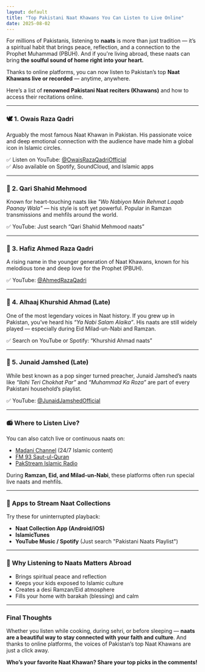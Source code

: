 ```yaml
---
layout: default
title: "Top Pakistani Naat Khawans You Can Listen to Live Online"
date: 2025-08-02
---
```


For millions of Pakistanis, listening to **naats** is more than just tradition — it’s a spiritual habit that brings peace, reflection, and a connection to the Prophet Muhammad (PBUH). And if you're living abroad, these naats can bring **the soulful sound of home right into your heart.**

Thanks to online platforms, you can now listen to Pakistan’s top **Naat Khawans live or recorded** — anytime, anywhere.

Here’s a list of **renowned Pakistani Naat reciters (Khawans)** and how to access their recitations online.

---

### 🕊️ 1. **Owais Raza Qadri**

Arguably the most famous Naat Khawan in Pakistan. His passionate voice and deep emotional connection with the audience have made him a global icon in Islamic circles.

✅ Listen on YouTube: [@OwaisRazaQadriOfficial](https://www.youtube.com/@OwaisRazaQadriOfficial)  
✅ Also available on Spotify, SoundCloud, and Islamic apps

---

### 🎤 2. **Qari Shahid Mehmood**

Known for heart-touching naats like *"Wo Nabiyon Mein Rehmat Laqab Paanay Wala"* — his style is soft yet powerful. Popular in Ramzan transmissions and mehfils around the world.

✅ YouTube: Just search “Qari Shahid Mehmood naats”

---

### 🌹 3. **Hafiz Ahmed Raza Qadri**

A rising name in the younger generation of Naat Khawans, known for his melodious tone and deep love for the Prophet (PBUH).

✅ YouTube: [@AhmedRazaQadri](https://www.youtube.com/@AhmedRazaQadri)

---

### 📿 4. **Alhaaj Khurshid Ahmad (Late)**

One of the most legendary voices in Naat history. If you grew up in Pakistan, you’ve heard his *“Ya Nabi Salam Alaika”*. His naats are still widely played — especially during Eid Milad-un-Nabi and Ramzan.

✅ Search on YouTube or Spotify: “Khurshid Ahmad naats”

---

### 💫 5. **Junaid Jamshed (Late)**

While best known as a pop singer turned preacher, Junaid Jamshed’s naats like *“Ilahi Teri Chokhat Par”* and *“Muhammad Ka Roza”* are part of every Pakistani household’s playlist.

✅ YouTube: [@JunaidJamshedOfficial](https://www.youtube.com/@JunaidJamshedOfficial)

---

### 📻 Where to Listen Live?

You can also catch live or continuous naats on:
- [Madani Channel](https://www.youtube.com/@MadaniChannelEnglish) (24/7 Islamic content)  
- [FM 93 Saut-ul-Quran](https://radio.gov.pk)  
- [PakStream Islamic Radio](https://neurolingo.cc/pakstream)

During **Ramzan, Eid, and Milad-un-Nabi**, these platforms often run special live naats and mehfils.

---

### 📱 Apps to Stream Naat Collections

Try these for uninterrupted playback:
- **Naat Collection App (Android/iOS)**  
- **IslamicTunes**  
- **YouTube Music / Spotify** (Just search "Pakistani Naats Playlist")

---

### 🧠 Why Listening to Naats Matters Abroad

- Brings spiritual peace and reflection  
- Keeps your kids exposed to Islamic culture  
- Creates a desi Ramzan/Eid atmosphere  
- Fills your home with barakah (blessing) and calm

---

### Final Thoughts

Whether you listen while cooking, during sehri, or before sleeping — **naats are a beautiful way to stay connected with your faith and culture**. And thanks to online platforms, the voices of Pakistan’s top Naat Khawans are just a click away.

**Who’s your favorite Naat Khawan? Share your top picks in the comments!**
